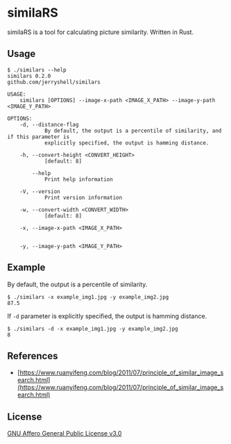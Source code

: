 # similaRS

similaRS is a tool for calculating picture similarity. Written in Rust.

## Usage

```
$ ./similars --help
similars 0.2.0
github.com/jerryshell/similars

USAGE:
    similars [OPTIONS] --image-x-path <IMAGE_X_PATH> --image-y-path <IMAGE_Y_PATH>

OPTIONS:
    -d, --distance-flag
            By default, the output is a percentile of similarity, and if this parameter is
            explicitly specified, the output is hamming distance.

    -h, --convert-height <CONVERT_HEIGHT>
            [default: 8]

        --help
            Print help information

    -V, --version
            Print version information

    -w, --convert-width <CONVERT_WIDTH>
            [default: 8]

    -x, --image-x-path <IMAGE_X_PATH>
            

    -y, --image-y-path <IMAGE_Y_PATH>
```

## Example

By default, the output is a percentile of similarity.

```
$ ./similars -x example_img1.jpg -y example_img2.jpg   
87.5
```

If `-d` parameter is explicitly specified, the output is hamming distance.

```
$ ./similars -d -x example_img1.jpg -y example_img2.jpg
8
```

## References

* [https://www.ruanyifeng.com/blog/2011/07/principle_of_similar_image_search.html](https://www.ruanyifeng.com/blog/2011/07/principle_of_similar_image_search.html)

## License

[GNU Affero General Public License v3.0](https://choosealicense.com/licenses/agpl-3.0/)
